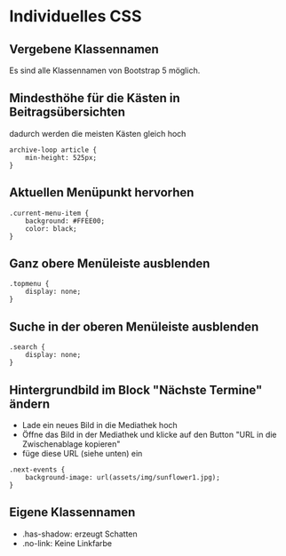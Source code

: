 # Individuelles CSS

## Vergebene Klassennamen
Es sind alle Klassennamen von Bootstrap 5 möglich.

## Mindesthöhe für die Kästen in Beitragsübersichten
dadurch werden die meisten Kästen gleich hoch
```
archive-loop article {
    min-height: 525px;
}
```

## Aktuellen Menüpunkt hervorhen
```
.current-menu-item {
    background: #FFEE00;
    color: black;
}
```


## Ganz obere Menüleiste ausblenden
```
.topmenu {
    display: none;
}
```

## Suche in der oberen Menüleiste ausblenden
```
.search {
    display: none;
}
```

## Hintergrundbild im Block "Nächste Termine" ändern
- Lade ein neues Bild in die Mediathek hoch
- Öffne das Bild in der Mediathek und klicke auf den Button "URL in die Zwischenablage kopieren"
- füge diese URL (siehe unten) ein
```
.next-events {
    background-image: url(assets/img/sunflower1.jpg);
}
```

## Eigene Klassennamen
 - .has-shadow: erzeugt Schatten
 - .no-link: Keine Linkfarbe